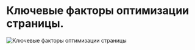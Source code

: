 # Ключевые факторы оптимизации страницы.

![Ключевые факторы оптимизации страницы](/images/Webd/on-page-seo-infographic-seoprofy.png 'Ключевые факторы оптимизации страницы')
